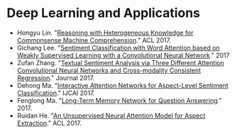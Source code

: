 # Deep Learning and Applications

- Hongyu Lin. "[Reasoning with Heterogeneous Knowledge
for Commonsense Machine Comprehension](http://aclweb.org/anthology/D17-1216)." ACL 2017.
- Gichang Lee. "[Sentiment Classification with Word Attention based on Weakly Supervised Learning with a Convolutional Neural Network](https://arxiv.org/pdf/1709.09885.pdf)." 2017
- Zufan Zhang. "[Textual Sentiment Analysis via Three Different Attention Convolutional Neural Networks and Cross-modality Consistent Regression](https://ac.els-cdn.com/S0925231217316090/1-s2.0-S0925231217316090-main.pdf?_tid=8bd0dc2c-fc2d-11e7-8793-00000aab0f02&acdnat=1516266001_6429b83ee2dd5328ff33773d52e99a2b)." Journal 2017.
- Dehong Ma. "[Interactive Attention Networks for Aspect-Level Sentiment Classification](http://static.ijcai.org/proceedings-2017/0568.pdf)." IJCAI 2017.
- Fenglong Ma. "[Long-Term Memory Network for Question Answering](https://arxiv.org/pdf/1707.01961.pdf)." 2017.
- Ruidan He. "[An Unsupervised Neural Attention Model for Aspect Extraction](http://www.comp.nus.edu.sg/~leews/publications/acl17.pdf)." ACL 2017.
